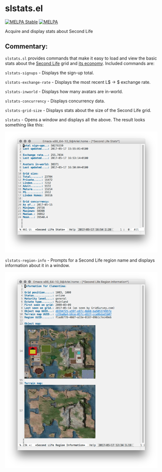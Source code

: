 # slstats.el

[![MELPA Stable](https://stable.melpa.org/packages/slstats-badge.svg)](https://stable.melpa.org/#/slstats)
[![MELPA](https://melpa.org/packages/slstats-badge.svg)](https://melpa.org/#/slstats)

Acquire and display stats about Second Life

## Commentary:

`slstats.sl` provides commands that make it easy to load and view the basic
stats about the [Second Life](http://secondlife.com/) grid
and [its economy](http://gridsurvey.com/economy.php). Included commands are:

`slstats-signups` - Displays the sign-up total.

`slstats-exchange-rate` - Displays the most recent L$ -> $ exchange rate.

`slstats-inworld` - Displays how many avatars are in-world.

`slstats-concurrency` - Displays concurrency data.

`slstats-grid-size` - Displays stats about the size of the Second Life grid.

`slstats` - Opens a window and displays all the above. The result looks
something like this:

![M-x slstats RET](slstats.png)

`slstats-region-info` - Prompts for a Second Life region name and displays
information about it in a window.

![M-x slstats-region-info RET Clementina RET](slstats-region-info.png)
